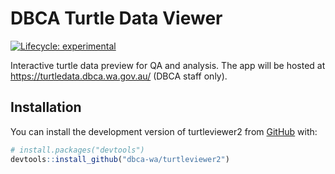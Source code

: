 
<!-- README.md is generated from README.Rmd. Please edit that file -->

# DBCA Turtle Data Viewer

<!-- badges: start -->

[![Lifecycle:
experimental](https://img.shields.io/badge/lifecycle-experimental-orange.svg)](https://lifecycle.r-lib.org/articles/stages.html#experimental)
<!-- badges: end -->

Interactive turtle data preview for QA and analysis. The app will be
hosted at <https://turtledata.dbca.wa.gov.au/> (DBCA staff only).

## Installation

You can install the development version of turtleviewer2 from
[GitHub](https://github.com/) with:

``` r
# install.packages("devtools")
devtools::install_github("dbca-wa/turtleviewer2")
```
